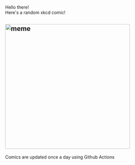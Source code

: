 Hello there! <br>Here's a random xkcd comic!<br>
## <img src="https://imgs.xkcd.com/comics/wish_on_a_shooting_star.png" alt="meme" width="400"/><br>
Comics are updated once a day using Github Actions